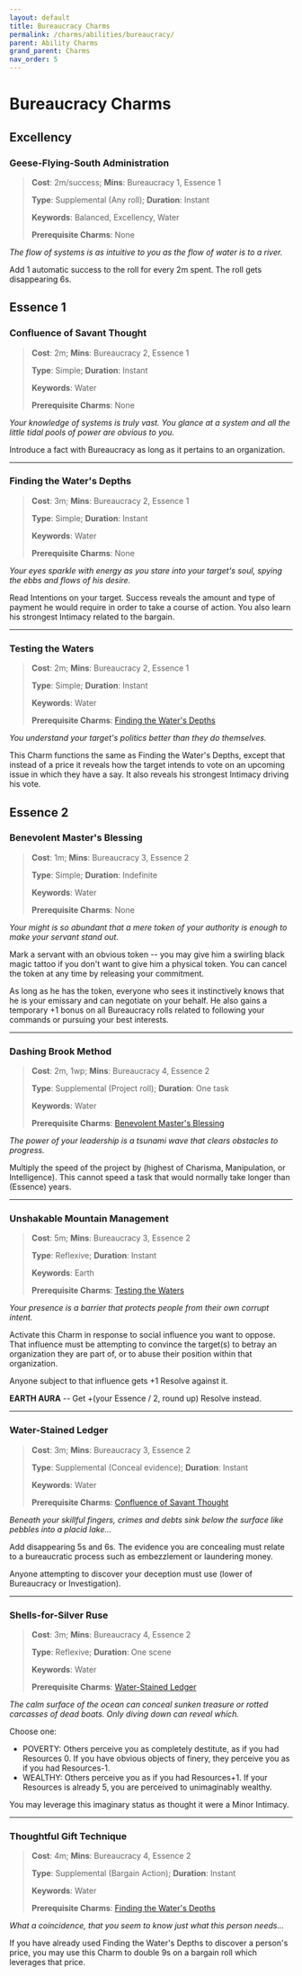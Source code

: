 ```yaml
---
layout: default
title: Bureaucracy Charms
permalink: /charms/abilities/bureaucracy/
parent: Ability Charms
grand_parent: Charms
nav_order: 5
---
```


# Bureaucracy Charms

## Excellency

### Geese-Flying-South Administration

> **Cost**: 2m/success; **Mins**: Bureaucracy 1, Essence 1
>
> **Type**: Supplemental (Any roll); **Duration**: Instant
>
> **Keywords**: Balanced, Excellency, Water
>
> **Prerequisite Charms**: None

_The flow of systems is as intuitive to you as the flow of water is to a river._

Add 1 automatic success to the roll for every 2m spent. The roll gets
disappearing 6s.

## Essence 1

### Confluence of Savant Thought

> **Cost**: 2m; **Mins**: Bureaucracy 2, Essence 1
>
> **Type**: Simple; **Duration**: Instant
>
> **Keywords**: Water
>
> **Prerequisite Charms**: None

_Your knowledge of systems is truly vast. You glance at a system and all the_
_little tidal pools of power are obvious to you._

Introduce a fact with Bureaucracy as long as it pertains to an organization.

***

### Finding the Water's Depths

> **Cost**: 3m; **Mins**: Bureaucracy 2, Essence 1
>
> **Type**: Simple; **Duration**: Instant
>
> **Keywords**: Water
>
> **Prerequisite Charms**: None

_Your eyes sparkle with energy as you stare into your target's soul, spying the_
_ebbs and flows of his desire._

Read Intentions on your target. Success reveals the amount and type of payment
he would require in order to take a course of action. You also learn his
strongest Intimacy related to the bargain.

***

### Testing the Waters

> **Cost**: 2m; **Mins**: Bureaucracy 2, Essence 1
>
> **Type**: Simple; **Duration**: Instant
>
> **Keywords**: Water
>
> **Prerequisite Charms**: [Finding the Water's Depths](#finding-the-waters-depths)

_You understand your target's politics better than they do themselves._

This Charm functions the same as Finding the Water's Depths, except that instead
of a price it reveals how the target intends to vote on an upcoming issue in
which they have a say. It also reveals his strongest Intimacy driving his vote.

## Essence 2

### Benevolent Master's Blessing

> **Cost**: 1m; **Mins**: Bureaucracy 3, Essence 2
>
> **Type**: Simple; **Duration**: Indefinite
>
> **Keywords**: Water
>
> **Prerequisite Charms**: None

_Your might is so abundant that a mere token of your authority is enough to_
_make your servant stand out._

Mark a servant with an obvious token -- you may give him a swirling black magic
tattoo if you don't want to give him a physical token. You can cancel the token
at any time by releasing your commitment.

As long as he has the token, everyone who sees it instinctively knows that he is
your emissary and can negotiate on your behalf. He also gains a temporary +1
bonus on all Bureaucracy rolls related to following your commands or pursuing
your best interests.

***

### Dashing Brook Method

> **Cost**: 2m, 1wp; **Mins**: Bureaucracy 4, Essence 2
>
> **Type**: Supplemental (Project roll); **Duration**: One task
>
> **Keywords**: Water
>
> **Prerequisite Charms**: [Benevolent Master's Blessing](#benevolent-masters-blessing)

_The power of your leadership is a tsunami wave that clears obstacles to_
_progress._

Multiply the speed of the project by (highest of Charisma, Manipulation, or
Intelligence). This cannot speed a task that would normally take longer than
(Essence) years.

***

### Unshakable Mountain Management

> **Cost**: 5m; **Mins**: Bureaucracy 3, Essence 2
>
> **Type**: Reflexive; **Duration**: Instant
>
> **Keywords**: Earth
>
> **Prerequisite Charms**: [Testing the Waters](#testing-the-waters)

_Your presence is a barrier that protects people from their own corrupt intent._

Activate this Charm in response to social influence you want to oppose. That
influence must be attempting to convince the target(s) to betray an organization
they are part of, or to abuse their position within that organization.

Anyone subject to that influence gets +1 Resolve against it.

**EARTH AURA** -- Get +(your Essence / 2, round up) Resolve instead.

***

### Water-Stained Ledger

> **Cost**: 3m; **Mins**: Bureaucracy 3, Essence 2
>
> **Type**: Supplemental (Conceal evidence); **Duration**: Instant
>
> **Keywords**: Water
>
> **Prerequisite Charms**: [Confluence of Savant Thought](#confluence-of-savant-thought)

_Beneath your skillful fingers, crimes and debts sink below the surface like_
_pebbles into a placid lake..._

Add disappearing 5s and 6s. The evidence you are concealing must relate to
a bureaucratic process such as embezzlement or laundering money.

Anyone attempting to discover your deception must use (lower of Bureaucracy or
Investigation).

***

### Shells-for-Silver Ruse

> **Cost**: 3m; **Mins**: Bureaucracy 4, Essence 2
>
> **Type**: Reflexive; **Duration**: One scene
>
> **Keywords**: Water
>
> **Prerequisite Charms**: [Water-Stained Ledger](#water-stained-ledger)

_The calm surface of the ocean can conceal sunken treasure or rotted carcasses_
_of dead boats. Only diving down can reveal which._

Choose one:

- POVERTY: Others perceive you as completely destitute, as if you had Resources
  0. If you have obvious objects of finery, they perceive you as if you had
  Resources-1.
- WEALTHY: Others perceive you as if you had Resources+1. If your Resources is
  already 5, you are perceived to unimaginably wealthy.

You may leverage this imaginary status as thought it were a Minor Intimacy.

***

### Thoughtful Gift Technique

> **Cost**: 4m; **Mins**: Bureaucracy 4, Essence 2
>
> **Type**: Supplemental (Bargain Action); **Duration**: Instant
>
> **Keywords**: Water
>
> **Prerequisite Charms**: [Finding the Water's Depths](#finding-the-waters-depths)

_What a coincidence, that you seem to know just what this person needs..._

If you have already used Finding the Water's Depths to discover a person's
price, you may use this Charm to double 9s on a bargain roll which leverages
that price.
